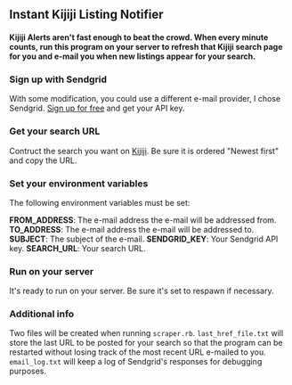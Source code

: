 ## Instant Kijiji Listing Notifier
#### Kijiji Alerts aren't fast enough to beat the crowd. When every minute counts, run this program on your server to refresh that Kijiji search page for you and e-mail you when new listings appear for your search.

### Sign up with Sendgrid
With some modification, you could use a different e-mail provider, I chose Sendgrid. [Sign up for free](http://sendgrid.com/) and get your API key.

### Get your search URL
Contruct the search you want on [Kijiji](http://www.kijiji.ca/). Be sure it is ordered "Newest first" and copy the URL.

### Set your environment variables
The following environment variables must be set:

**FROM_ADDRESS**: The e-mail address the e-mail will be addressed from.
**TO_ADDRESS**: The e-mail address the e-mail will be addressed to.
**SUBJECT**: The subject of the e-mail.
**SENDGRID_KEY**: Your Sendgrid API key.
**SEARCH_URL**: Your search URL.

### Run on your server
It's ready to run on your server. Be sure it's set to respawn if necessary.

### Additional info
Two files will be created when running `scraper.rb`. `last_href_file.txt` will store the last URL to be posted for your search so that the program can be restarted without losing track of the most recent URL e-mailed to you. `email_log.txt` will keep a log of Sendgrid's responses for debugging purposes.
